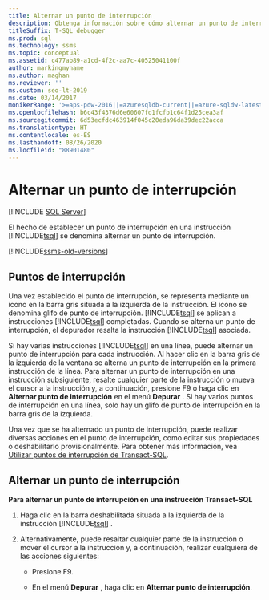 ```yaml
---
title: Alternar un punto de interrupción
description: Obtenga información sobre cómo alternar un punto de interrupción para resaltar la instrucción de Transact-SQL asociada y para realizar diversas acciones en la instrucción (como las de edición).
titleSuffix: T-SQL debugger
ms.prod: sql
ms.technology: ssms
ms.topic: conceptual
ms.assetid: c477ab89-a1cd-4f2c-aa7c-40525041100f
author: markingmyname
ms.author: maghan
ms.reviewer: ''
ms.custom: seo-lt-2019
ms.date: 03/14/2017
monikerRange: '>=aps-pdw-2016||=azuresqldb-current||=azure-sqldw-latest||>=sql-server-2016||=sqlallproducts-allversions||>=sql-server-linux-2017||=azuresqldb-mi-current'
ms.openlocfilehash: b6c43f4376d6e60607fd1fcfb1c64f1d25cea3af
ms.sourcegitcommit: 6d53ecfdc463914f045c20eda96da39dec22acca
ms.translationtype: HT
ms.contentlocale: es-ES
ms.lasthandoff: 08/26/2020
ms.locfileid: "88901480"
---
```

# <a name="toggle-a-breakpoint"></a>Alternar un punto de interrupción

 [!INCLUDE [SQL Server](../../includes/applies-to-version/sqlserver.md)]

El hecho de establecer un punto de interrupción en una instrucción [!INCLUDE[tsql](../../includes/tsql-md.md)] se denomina alternar un punto de interrupción.  

[!INCLUDE[ssms-old-versions](../../includes/ssms-old-versions.md)]

## <a name="breakpoints"></a>Puntos de interrupción

Una vez establecido el punto de interrupción, se representa mediante un icono en la barra gris situada a la izquierda de la instrucción. El icono se denomina glifo de punto de interrupción. [!INCLUDE[tsql](../../includes/tsql-md.md)] se aplican a instrucciones [!INCLUDE[tsql](../../includes/tsql-md.md)] completadas. Cuando se alterna un punto de interrupción, el depurador resalta la instrucción [!INCLUDE[tsql](../../includes/tsql-md.md)] asociada.  
  
 Si hay varias instrucciones [!INCLUDE[tsql](../../includes/tsql-md.md)] en una línea, puede alternar un punto de interrupción para cada instrucción. Al hacer clic en la barra gris de la izquierda de la ventana se alterna un punto de interrupción en la primera instrucción de la línea. Para alternar un punto de interrupción en una instrucción subsiguiente, resalte cualquier parte de la instrucción o mueva el cursor a la instrucción y, a continuación, presione F9 o haga clic en **Alternar punto de interrupción** en el menú **Depurar** . Si hay varios puntos de interrupción en una línea, solo hay un glifo de punto de interrupción en la barra gris de la izquierda.  
  
 Una vez que se ha alternado un punto de interrupción, puede realizar diversas acciones en el punto de interrupción, como editar sus propiedades o deshabilitarlo provisionalmente. Para obtener más información, vea [Utilizar puntos de interrupción de Transact-SQL](../../relational-databases/scripting/transact-sql-breakpoints.md).  
  
## <a name="toggle-a-breakpoint"></a>Alternar un punto de interrupción  
 **Para alternar un punto de interrupción en una instrucción Transact-SQL**  
  
1.  Haga clic en la barra deshabilitada situada a la izquierda de la instrucción [!INCLUDE[tsql](../../includes/tsql-md.md)] .  
  
2.  Alternativamente, puede resaltar cualquier parte de la instrucción o mover el cursor a la instrucción y, a continuación, realizar cualquiera de las acciones siguientes:  
  
    -   Presione F9.  
  
    -   En el menú **Depurar** , haga clic en **Alternar punto de interrupción**.  
  
  
